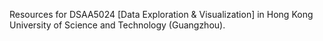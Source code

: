Resources for DSAA5024 [Data Exploration & Visualization] in Hong Kong University of Science and Technology (Guangzhou).
